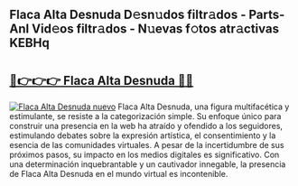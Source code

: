 ## Flaca Alta Desnuda D𝚎sn𝚞dos filtr𝚊dos - Parts-AnI Vid𝚎os filtr𝚊dos - N𝚞evas f𝚘tos atr𝚊ctivas KEBHq

# <h2><a href="http://mbcbmg.tromn.icu/?c=Flaca+Alta+Desnuda">🔗👉👉👉 Flaca Alta Desnuda 🔗🔗</a></h2>

[![Flaca Alta Desnuda nuevo](https://i.imgur.com/pEAQMta.gif)](http://mbcbmg.tromn.icu/?c=Flaca+Alta+Desnuda)
Flaca Alta Desnuda, una figura multifacética y estimulante, se resiste a la categorización simple. Su enfoque único para construir una presencia en la web ha atraído y ofendido a los seguidores, estimulando debates sobre la expresión artística, el consentimiento y la esencia de las comunidades virtuales. A pesar de la incertidumbre de sus próximos pasos, su impacto en los medios digitales es significativo. Con una determinación inquebrantable y un cautivador innegable, la presencia de Flaca Alta Desnuda en el mundo virtual es incontenible.
